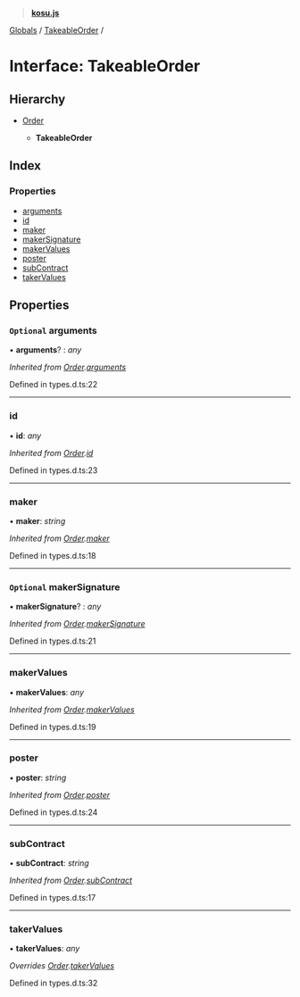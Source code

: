 > **[kosu.js](../README.md)**

[Globals](../globals.md) / [TakeableOrder](takeableorder.md) /

# Interface: TakeableOrder

## Hierarchy

-   [Order](order.md)

    -   **TakeableOrder**

## Index

### Properties

-   [arguments](takeableorder.md#optional-arguments)
-   [id](takeableorder.md#id)
-   [maker](takeableorder.md#maker)
-   [makerSignature](takeableorder.md#optional-makersignature)
-   [makerValues](takeableorder.md#makervalues)
-   [poster](takeableorder.md#poster)
-   [subContract](takeableorder.md#subcontract)
-   [takerValues](takeableorder.md#takervalues)

## Properties

### `Optional` arguments

• **arguments**? : _any_

_Inherited from [Order](order.md).[arguments](order.md#optional-arguments)_

Defined in types.d.ts:22

---

### id

• **id**: _any_

_Inherited from [Order](order.md).[id](order.md#id)_

Defined in types.d.ts:23

---

### maker

• **maker**: _string_

_Inherited from [Order](order.md).[maker](order.md#maker)_

Defined in types.d.ts:18

---

### `Optional` makerSignature

• **makerSignature**? : _any_

_Inherited from [Order](order.md).[makerSignature](order.md#optional-makersignature)_

Defined in types.d.ts:21

---

### makerValues

• **makerValues**: _any_

_Inherited from [Order](order.md).[makerValues](order.md#makervalues)_

Defined in types.d.ts:19

---

### poster

• **poster**: _string_

_Inherited from [Order](order.md).[poster](order.md#poster)_

Defined in types.d.ts:24

---

### subContract

• **subContract**: _string_

_Inherited from [Order](order.md).[subContract](order.md#subcontract)_

Defined in types.d.ts:17

---

### takerValues

• **takerValues**: _any_

_Overrides [Order](order.md).[takerValues](order.md#optional-takervalues)_

Defined in types.d.ts:32
